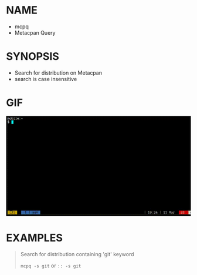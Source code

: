 # NAME

- mcpq
- Metacpan Query

# SYNOPSIS

- Search for distribution on Metacpan 
- search is case insensitive

# GIF

![alios](https://raw.githubusercontent.com/z448/alios/master/alios.gif)

# EXAMPLES

> Search for distribution containing 'git' keyword
>
> `mcpq -s git` or `:: -s git`
